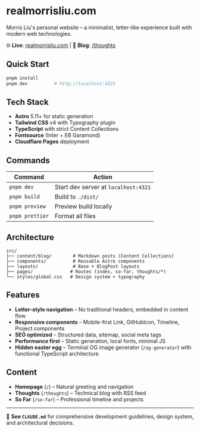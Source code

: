 # realmorrisliu.com

Morris Liu's personal website – a minimalist, letter-like experience built with modern web technologies.

🌐 **Live**: [realmorrisliu.com](https://realmorrisliu.com) | 📝 **Blog**: [/thoughts](https://realmorrisliu.com/thoughts)

## Quick Start

```bash
pnpm install
pnpm dev          # http://localhost:4321
```

## Tech Stack

- **Astro** 5.11+ for static generation
- **Tailwind CSS** v4 with Typography plugin
- **TypeScript** with strict Content Collections
- **Fontsource** (Inter + EB Garamond)
- **Cloudflare Pages** deployment

## Commands

| Command         | Action                               |
| --------------- | ------------------------------------ |
| `pnpm dev`      | Start dev server at `localhost:4321` |
| `pnpm build`    | Build to `./dist/`                   |
| `pnpm preview`  | Preview build locally                |
| `pnpm prettier` | Format all files                     |

## Architecture

```
src/
├── content/blog/        # Markdown posts (Content Collections)
├── components/          # Reusable Astro components
├── layouts/             # Base + BlogPost layouts
├── pages/              # Routes (index, so-far, thoughts/*)
└── styles/global.css   # Design system + typography
```

## Features

- **Letter-style navigation** – No traditional headers, embedded in content flow
- **Responsive components** – Mobile-first Link, GitHubIcon, Timeline, Project components
- **SEO optimized** – Structured data, sitemap, social meta tags
- **Performance first** – Static generation, local fonts, minimal JS
- **Hidden easter egg** – Terminal OG image generator (`/og-generator`) with functional TypeScript architecture

## Content

- **Homepage** (`/`) – Natural greeting and navigation
- **Thoughts** (`/thoughts`) – Technical blog with RSS feed
- **So Far** (`/so-far`) – Professional timeline and projects

---

📖 **See `CLAUDE.md`** for comprehensive development guidelines, design system, and architectural decisions.

